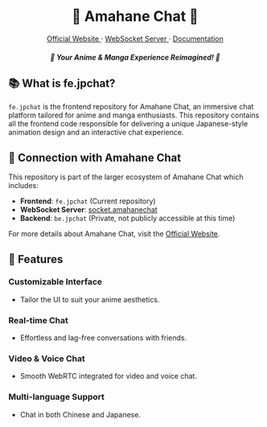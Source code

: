 <!-- markdownlint-disable MD033 -->
<!-- markdownlint-disable MD041 -->

<p align="center">
    <h1 align="center">🌸 Amahane Chat 🌸</h1>
</p>

<p align="center">
  <a aria-label="official website" href="https://amahanechat.org/register" target="_blank">
    Official Website
  </a>
  ·
  <a aria-label="WebSocket Server Repository" href="https://github.com/animedaisuki/socket.amahanechat" target="_blank">
    WebSocket Server
  </a>
  ·
  <a aria-label="documentation" href="" target="_blank">
    Documentation
  </a>
</p>

<p align="center">
    <h5 align="center">🌸 Your Anime & Manga Experience Reimagined! 🌸</h5>
</p>

<!-- Badges go here: Twitter, Discord, Downloads, etc -->

## 📚 What is fe.jpchat?

`fe.jpchat` is the frontend repository for Amahane Chat, an immersive chat platform tailored for anime and manga enthusiasts. This repository contains all the frontend code responsible for delivering a unique Japanese-style animation design and an interactive chat experience.

## 🌈 Connection with Amahane Chat

This repository is part of the larger ecosystem of Amahane Chat which includes:
- **Frontend**: `fe.jpchat` (Current repository)
- **WebSocket Server**: [socket.amahanechat](https://github.com/animedaisuki/socket.amahanechat) 
- **Backend**: `be.jpchat` (Private, not publicly accessible at this time)

For more details about Amahane Chat, visit the [Official Website](https://amahanechat.org/register).

## 🚀 Features

### Customizable Interface
- Tailor the UI to suit your anime aesthetics.

### Real-time Chat
- Effortless and lag-free conversations with friends.

### Video & Voice Chat
- Smooth WebRTC integrated for video and voice chat.

### Multi-language Support
- Chat in both Chinese and Japanese.

